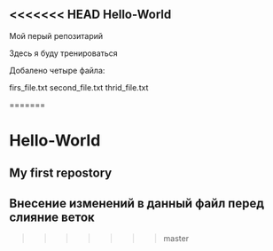 <<<<<<< HEAD
Hello-World
-----------

Мой перый репозитарий

Здесь я буду тренироваться

Добалено четыре файла:

  firs_file.txt
  second_file.txt
  thrid_file.txt

=======
# Hello-World
My first repostory
---------------------------------
Внесение изменений в данный файл
перед слияние веток
---------------------------------
>>>>>>> master
